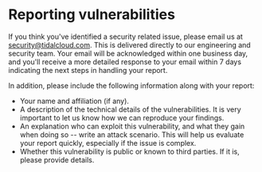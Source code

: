 # Reporting vulnerabilities

If you think you've identified a security related issue, please email us at <security@tidalcloud.com>. This is delivered directly to our engineering and security team. Your email will be acknowledged within one business day, and you'll receive a more detailed response to your email within 7 days indicating the next steps in handling your report.

In addition, please include the following information along with your report:

- Your name and affiliation (if any).
- A description of the technical details of the vulnerabilities. It is very important to let us know how we can reproduce your findings.
- An explanation who can exploit this vulnerability, and what they gain when doing so -- write an attack scenario. This will help us evaluate your report quickly, especially if the issue is complex.
- Whether this vulnerability is public or known to third parties. If it is, please provide details.
